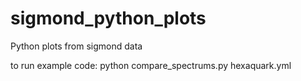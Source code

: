 # sigmond_python_plots
Python plots from sigmond data

to run example code:
python compare_spectrums.py hexaquark.yml
